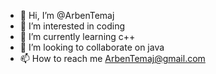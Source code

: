 - 👋 Hi, I’m @ArbenTemaj
- 👀 I’m interested in coding
- 🌱 I’m currently learning c++
- 💞️ I’m looking to collaborate on java
- 📫 How to reach me ArbenTemaj@gmail.com

<!---
ArbenTemaj/ArbenTemaj is a ✨ special ✨ repository because its `README.md` (this file) appears on your GitHub profile.
You can click the Preview link to take a look at your changes.
--->
